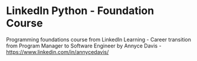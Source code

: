 # LinkedIn Python - Foundation Course

Programming foundations course from LinkedIn Learning - Career transition from Program Manager to Software Engineer by Annyce Davis - https://www.linkedin.com/in/annycedavis/
